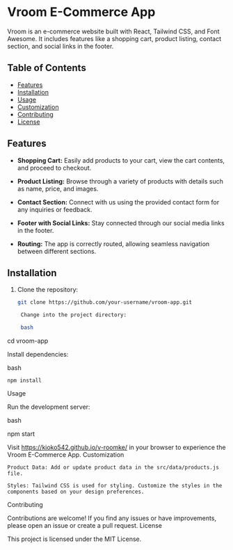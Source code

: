 # Vroom E-Commerce App

Vroom is an e-commerce website built with React, Tailwind CSS, and Font Awesome. It includes features like a shopping cart, product listing, contact section, and social links in the footer.

## Table of Contents

- [Features](#features)
- [Installation](#installation)
- [Usage](#usage)
- [Customization](#customization)
- [Contributing](#contributing)
- [License](#license)

## Features

- **Shopping Cart:** Easily add products to your cart, view the cart contents, and proceed to checkout.

- **Product Listing:** Browse through a variety of products with details such as name, price, and images.

- **Contact Section:** Connect with us using the provided contact form for any inquiries or feedback.

- **Footer with Social Links:** Stay connected through our social media links in the footer.

- **Routing:** The app is correctly routed, allowing seamless navigation between different sections.

## Installation

1. Clone the repository:

   ```bash
   git clone https://github.com/your-username/vroom-app.git

    Change into the project directory:

    bash

cd vroom-app

Install dependencies:

bash

    npm install

Usage

Run the development server:

bash

npm start

Visit https://kioko542.github.io/v-roomke/ in your browser to experience the Vroom E-Commerce App.
Customization

    Product Data: Add or update product data in the src/data/products.js file.

    Styles: Tailwind CSS is used for styling. Customize the styles in the components based on your design preferences.

Contributing

Contributions are welcome! If you find any issues or have improvements, please open an issue or create a pull request.
License

This project is licensed under the MIT License.